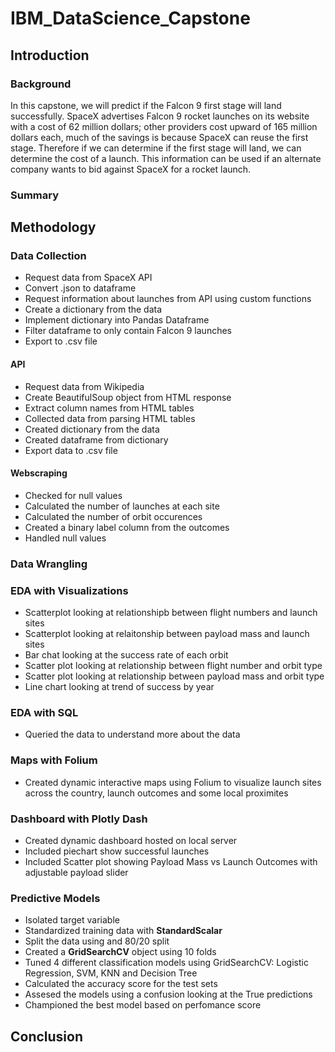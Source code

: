 # IBM_DataScience_Capstone

## Introduction
### Background
In this capstone, we will predict if the Falcon 9 first stage will land successfully. SpaceX advertises Falcon 9 rocket launches on its website with a cost of 62 million dollars; other providers cost upward of 165 million dollars each, much of the savings is because SpaceX can reuse the first stage. Therefore if we can determine if the first stage will land, we can determine the cost of a launch. This information can be used if an alternate company wants to bid against SpaceX for a rocket launch.

### Summary

## Methodology

### Data Collection
* Request data from SpaceX API
* Convert .json to dataframe
* Request information about launches from API using custom functions
* Create a dictionary from the data
* Implement dictionary into Pandas Dataframe
* Filter dataframe to only contain Falcon 9 launches
* Export to .csv file
  
#### API
* Request data from Wikipedia
* Create BeautifulSoup object from HTML response
* Extract column names from HTML tables
* Collected data from parsing HTML tables
* Created dictionary from the data
* Created dataframe from dictionary
* Export data to .csv file
  
#### Webscraping
* Checked for null values
* Calculated the number of launches at each site
* Calculated the number of orbit occurences
* Created a binary label column from the outcomes
* Handled null values
  
### Data Wrangling

### EDA with Visualizations
* Scatterplot looking at relationshipb between flight numbers and launch sites
* Scatterplot looking at relaitonship between payload mass and launch sites
* Bar chat looking at the success rate of each orbit
* Scatter plot looking at relationship between flight number and orbit type
* Scatter plot looking at relationship between payload mass and orbit type
* Line chart looking at trend of success by year
  
### EDA with SQL
* Queried the data to understand more about the data

### Maps with Folium
* Created dynamic interactive maps using Folium to visualize launch sites across the country, launch outcomes and some local proximites
  
### Dashboard with Plotly Dash
* Created dynamic dashboard hosted on local server
* Included piechart show successful launches
* Included Scatter plot showing Payload Mass vs Launch Outcomes with adjustable payload slider
  
### Predictive Models
* Isolated target variable
* Standardized training data with **StandardScalar**
* Split the data using and 80/20 split
* Created a **GridSearchCV** object using 10 folds
* Tuned 4 different classification models using GridSearchCV: Logistic Regression, SVM, KNN and Decision Tree
* Calculated the accuracy score for the test sets
* Assesed the models using a confusion looking at the True predictions
* Championed the best model based on perfomance score
  
## Conclusion
